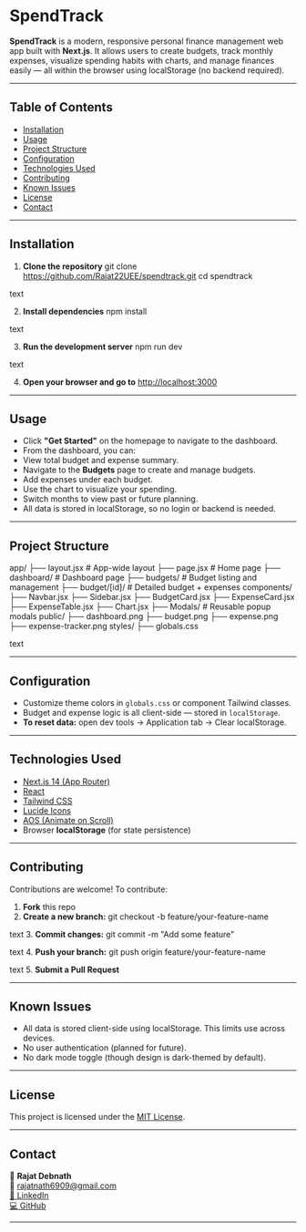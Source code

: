 # SpendTrack

**SpendTrack** is a modern, responsive personal finance management web app built with **Next.js**. It allows users to create budgets, track monthly expenses, visualize spending habits with charts, and manage finances easily — all within the browser using localStorage (no backend required).

---

## Table of Contents

- [Installation](#installation)
- [Usage](#usage)
- [Project Structure](#project-structure)
- [Configuration](#configuration)
- [Technologies Used](#technologies-used)
- [Contributing](#contributing)
- [Known Issues](#known-issues)
- [License](#license)
- [Contact](#contact)

---

## Installation

1. **Clone the repository**
git clone https://github.com/Rajat22UEE/spendtrack.git
cd spendtrack

text

2. **Install dependencies**
npm install

text

3. **Run the development server**
npm run dev

text

4. **Open your browser and go to** [http://localhost:3000](http://localhost:3000)

---

## Usage

- Click **"Get Started"** on the homepage to navigate to the dashboard.
- From the dashboard, you can:
- View total budget and expense summary.
- Navigate to the **Budgets** page to create and manage budgets.
- Add expenses under each budget.
- Use the chart to visualize your spending.
- Switch months to view past or future planning.
- All data is stored in localStorage, so no login or backend is needed.

---

## Project Structure

app/
├── layout.jsx # App-wide layout
├── page.jsx # Home page
├── dashboard/ # Dashboard page
├── budgets/ # Budget listing and management
├── budget/[id]/ # Detailed budget + expenses
components/
├── Navbar.jsx
├── Sidebar.jsx
├── BudgetCard.jsx
├── ExpenseCard.jsx
├── ExpenseTable.jsx
├── Chart.jsx
├── Modals/ # Reusable popup modals
public/
├── dashboard.png
├── budget.png
├── expense.png
├── expense-tracker.png
styles/
├── globals.css

text

---

## Configuration

- Customize theme colors in `globals.css` or component Tailwind classes.
- Budget and expense logic is all client-side — stored in `localStorage`.
- **To reset data:** open dev tools → Application tab → Clear localStorage.

---

## Technologies Used

- [Next.js 14 (App Router)](https://nextjs.org/)
- [React](https://react.dev/)
- [Tailwind CSS](https://tailwindcss.com/)
- [Lucide Icons](https://lucide.dev/)
- [AOS (Animate on Scroll)](https://michalsnik.github.io/aos/)
- Browser **localStorage** (for state persistence)

---

## Contributing

Contributions are welcome! To contribute:

1. **Fork** this repo
2. **Create a new branch:**
git checkout -b feature/your-feature-name

text
3. **Commit changes:**
git commit -m "Add some feature"

text
4. **Push your branch:**
git push origin feature/your-feature-name

text
5. **Submit a Pull Request**

---

## Known Issues

- All data is stored client-side using localStorage. This limits use across devices.
- No user authentication (planned for future).
- No dark mode toggle (though design is dark-themed by default).

---

## License

This project is licensed under the [MIT License](LICENSE).

---

## Contact

👤 **Rajat Debnath**  
📧 [rajatnath6909@gmail.com](mailto:rajatnath6909@gmail.com)  
[🔗 LinkedIn](https://www.linkedin.com/in/rajat-debnath/)  
[💻 GitHub](https://github.com/Rajat22UEE)

---
